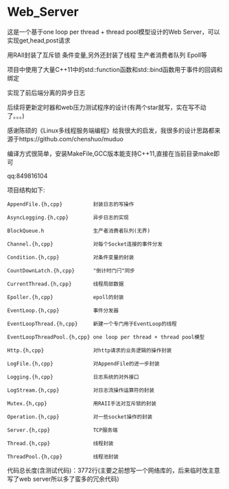 # Web_Server

这是一个基于one loop per thread + thread pool模型设计的Web Server，可以实现get,head,post请求
 
用RAII封装了互斥锁 条件变量,另外还封装了线程 生产者消费者队列 Epoll等
 
项目中使用了大量C++11中的std::function函数和std::bind函数用于事件的回调和绑定
 
实现了前后端分离的异步日志
 
后续将更新定时器和web压力测试程序的设计(有两个star就写，实在写不动了。。。)
 
感谢陈硕的《Linux多线程服务端编程》给我很大的启发，我很多的设计思路都来源于https://github.com/chenshuo/muduo
 
编译方式很简单，安装MakeFile,GCC版本能支持C++11,直接在当前目录make即可
 
qq:849816104
 
项目结构如下:
  
  
```
AppendFile.{h,cpp}          封装日志的写操作

AsyncLogging.{h,cpp}        异步日志的实现

BlockQueue.h                生产者消费者队列(无界)

Channel.{h,cpp}             对每个Socket连接的事件分发

Condition.{h,cpp}           对条件变量的封装

CountDownLatch.{h,cpp}      "倒计时门闩"同步

CurrentThread.{h,cpp}       线程局部数据

Epoller.{h,cpp}             epoll的封装

EventLoop.{h,cpp}           事件分发器

EventLoopThread.{h,cpp}     新建一个专门用于EventLoop的线程

EventLoopThreadPool.{h,cpp} one loop per thread + thread pool模型

Http.{h,cpp}                对http请求的业务逻辑的操作封装

LogFile.{h,cpp}             对AppendFile的进一步封装

Logging.{h,cpp}             日志系统的对外接口

LogStream.{h,cpp}           对日志流操作运算符的封装

Mutex.{h,cpp}               用RAII手法对互斥锁的封装

Operation.{h,cpp}           对一些socket操作的封装

Server.{h,cpp}              TCP服务端

Thread.{h,cpp}              线程封装

ThreadPool.{h,cpp}          线程池封装
```
  
  
代码总长度(含测试代码)：3772行(主要之前想写一个网络库的，后来临时改主意写了web server所以多了蛮多的冗余代码)
